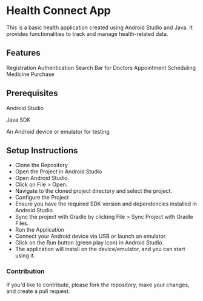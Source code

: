 # Health Connect App
This is a basic health application created using Android Studio and Java. It provides functionalities to track and manage health-related data.

## Features
Registration
Authentication
Search Bar for Doctors
Appointment Scheduling
Medicine Purchase

## Prerequisites
Android Studio

Java SDK

An Android device or emulator for testing

## Setup Instructions
- Clone the Repository
- Open the Project in Android Studio
- Open Android Studio.
- Click on File > Open.
- Navigate to the cloned project directory and select the project.
- Configure the Project
- Ensure you have the required SDK version and dependencies installed in Android Studio.
- Sync the project with Gradle by clicking File > Sync Project with Gradle Files.
- Run the Application
- Connect your Android device via USB or launch an emulator.
- Click on the Run button (green play icon) in Android Studio.
- The application will install on the device/emulator, and you can start using it.

### Contribution
If you'd like to contribute, please fork the repository, make your changes, and create a pull request.
